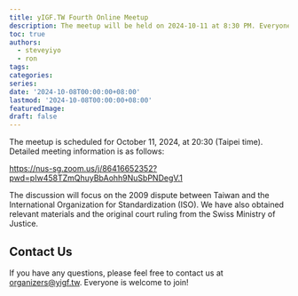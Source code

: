 ```yaml
---
title: yIGF.TW Fourth Online Meetup
description: The meetup will be held on 2024-10-11 at 8:30 PM. Everyone is welcome to join!
toc: true
authors:
  - steveyiyo
  - ron
tags:
categories:
series:
date: '2024-10-08T00:00:00+08:00'
lastmod: '2024-10-08T00:00:00+08:00'
featuredImage:
draft: false
---
```


The meetup is scheduled for October 11, 2024, at 20:30 (Taipei time). Detailed meeting information is as follows:

https://nus-sg.zoom.us/j/86416652352?pwd=pIw458TZmQhuyBbAohh9NuSbPNDegV.1  

The discussion will focus on the 2009 dispute between Taiwan and the International Organization for Standardization (ISO). We have also obtained relevant materials and the original court ruling from the Swiss Ministry of Justice.

## Contact Us

If you have any questions, please feel free to contact us at [organizers@yigf.tw](mailto:organizers@yigf.tw). Everyone is welcome to join!